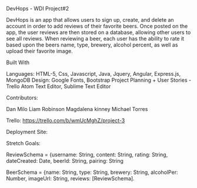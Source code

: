 DevHops - WDI Project#2

DevHops is an app that allows users to sign up, create, and delete an account in order to add reviews of their favorite beers. Once posted on the app, the user reviews are then stored on a database, allowing other users to see all reviews. When reviewing a beer, each user has the ability to rate it based upon the beers name, type, brewery, alcohol percent, as well as upload their favorite image.


Built With

Languages: HTML-5, Css, Javascript, Java, Jquery, Angular, Express.js, MongoDB
Design: Google Fonts, Bootstrap
Project Planning + User Stories - Trello
Atom Text Editor, Sublime Text Editor


Contributors:

Dan Milo
Liam Robinson
Magdalena kinney
Michael Torres


Trello: https://trello.com/b/wmUcMghZ/project-3

Deployment Site:


Stretch Goals:




ReviewSchema = {username: String, content: String, rating: String, dateCreated: Date, beerId: String, pairing: String

BeerSchema = {name: String, type: String, brewery: String, alcoholPer: Number, imageUrl: String, reviews: [ReviewSchema].
